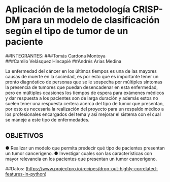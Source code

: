 # Aplicación de la metodología CRISP-DM para un modelo de clasificación según el tipo de tumor de un paciente

##INTEGRANTES: 
###Tomás Cardona Montoya  
###Camilo Velásquez Hincapié
##Andrés Arias Medina

La enfermedad del cáncer en los últimos tiempos es una de las mayores causas de muerte en la sociedad, es por esto que es importante tener un pronto diagnóstico de personas que se le sospecha por múltiples síntomas la presencia de tumores que puedan desencadenar en esta enfermedad, pero en múltiples ocasiones los tiempos de espera para exámenes médicos y dar respuesta a los pacientes son de larga duración y además estos no suelen tener una respuesta certera acerca del tipo de tumor que presentan, por esto es necesaria la realización del proyecto para un respaldo médico a los profesionales encargados del tema y así mejorar el sistema con el cual se maneje a este tipo de enfermedades.

## OBJETIVOS

●	Realizar un modelo que permita predecir qué tipo de pacientes presentan un tumor cancerígeno.
●	Investigar cuales son las características con mayor relevancia en los pacientes que presentan un tumor cancerígeno.

##Datos:
(https://www.projectpro.io/recipes/drop-out-highly-correlated-features-in-python) 
